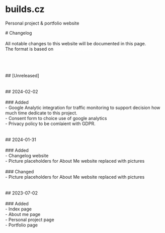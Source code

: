 # builds.cz
Personal project &amp; portfolio website

<p># Changelog
						<br>
						<br>All notable changes to this website will be documented in this page.
						<br>The format is based on <a href="https://keepachangelog.com/en/1.0.0/"  style="color:white;">[Keep a Changelog]</a>
						<br>
						<br>
						<br><br><br>## [Unreleased]
						<br><br><br>## 2024-02-02
						<br><br>### Added
						<br>- Google Analytic integration for traffic monitoring to support decision how much time dedicate to this project.
						<br>- Consent form to choice use of google analytics
						<br>- Privacy policy to be comlaient with GDPR.
						<br><br><br>## 2024-01-31
						<br><br>### Added
						<br>- Changelog website
						<br>- Picture placeholders for About Me website replaced with pictures
						<br><br>### Changed
						<br>- Picture placeholders for About Me website replaced with pictures
						<br><br><br>## 2023-07-02
						<br><br>### Added
						<br>- Index page
						<br>- About me page
						<br>- Personal project page
						<br>- Portfolio page
						<br><br>

